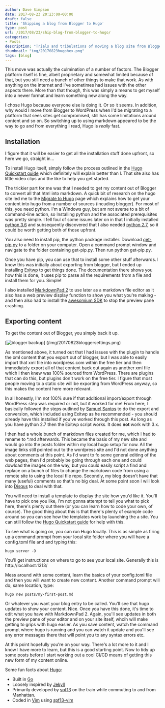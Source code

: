 ```yaml
---
author: Dave Simpson
date: 2017-08-23 20:23:00+00:00
draft: false
title: 'Shipping a blog from Blogger to Hugo'
type: post
url: /2017/08/23/ship-blog-from-blogger-to-hugo/
categories:
- Posts
description: "Trials and tribulations of moving a blog site from Blogger to Hugo (via wordpress!)"
thumbnail: "img/20170823hugohex.png"
tags: [blog]
---
```


This move was actually the culmination of a number of factors. The Blogger platform itself is fine, albeit proprietary and somewhat limited because of that, but you still need a bunch of other things to make that work. As with anything on the internet and I've sometimes had issues with the other aspects there. More than that though, this was simply a means to get myself into a newer format and learn something new along the way.

I chose Hugo because everyone else is doing it. Or so it seems. In addition, why would I move from Blogger to WordPress when I'd be migrating to a platform that sees sites get compromised, still has some limitations around content and so on. So switching up to using markdown appeared to be the way to go and from everything I read, Hugo is *really* fast.

## Installation

I figure that it will be easier to get all the installation stuff done upfront, so here we go, straight in...

To install Hugo itself, simply follow the process outlined in the [Hugo Quickstart guide](https://gohugo.io/getting-started/quick-start/ "Hugo qsg") which definitely will explain better than I. That site also has little video clips and the like to help you get started. 

The trickier part for me was that I needed to get my content out of Blogger to convert all that html into markdown. A quick bit of research on the hugo site led me to the [Migrate to Hugo](https://gohugo.io/tools/migrations/ "how to Migrate content to Hugo") page which explains how to get your content into hugo from a number of sources (incuding blogger). For most of this, you need python. I'm a Windows guy, but am not averse to a bit of command-line action, so Installing python and the associated prerequisites was pretty simple. I fell foul of some issues later on in that I initially installed [python 3.6](https://www.python.org/downloads/release/python-362/ "get python 3.6.2") and subsequently discovered that I also needed [python 2.7](https://www.python.org/downloads/release/python-2713/ "Get python 2.7"), so it could be worth getting both of those upfront.

You also need to install pip, the python package installer. Download [get-pip.py](https://bootstrap.pypa.io/get-pip.py "Download a script and run it - yeah, I know!") to a folder on your computer. Open a command prompt window and navigate to the folder containing get-pip.py. Then run python get-pip.py. 

Once you have pip, you can use that to install some other stuff afterwards. I know this was initially about exporting from blogger, but I ended up installing [Exitwp](https://github.com/thomasf/exitwp "Exitwp on github") to get things done. The documentation there shows you how this is done, it uses pip to parse all the requirements from a file and install them for you. Simple!

I also installed [MarkdownPad 2](http://markdownpad.com/download.html "MarkdownPad 2") to use later as a markdown file editor as it also has a web preview display function to show you what you're making - and then also had to install the [awesomium SDK](http://markdownpad.com/download/awesomium_v1.6.6_sdk_win.exe "Awesomium SDK") to stop the preview pane crashing.

## Exporting content
To get the content out of Blogger, you simply back it up. 

[![blogger backup](/img/20170823bloggersettings.png)] (/img/20170823bloggersettings.png)

As mentioned above, it turned out that I had issues with the plugin to handle the xml content that you export out of blogger, but I was able to easily import that xml file into wordpress.com within the free tier and then immediately export all of that content back out again as another xml file which I then knew was 100% sourced from WordPress. There are plugins that can do this, but plugins don't work on the free tier. I figure that most people moving to a static site will be exporting from WordPress anyway, so this makes the content here more relevant. 

In all honestly, I'm not 100% sure if that additional import/export through WordPress step was required or not, but it worked for me! From here, I basically followed the steps outlined by [Samuel Santos](https://samaxes.com/2016/02/static-site-from-wordpress-to-hugo/ "static site from wordpress to hugo") to do the export and conversion, which included using Exitwp as he recommended - you should already have this installed if you've worked through this post. As long as you have python 2.7 then the Exitwp script works. It does **not** work with 3.x. 

I then had a whole bunch of markdown files created for me, which I had to rename to *.md afterwards. This became the basis of my new site and would go into the posts folder within my local hugo setup for now. All the image links still pointed out to the wordpress site and I'd not done anything about comments at this point. As I'd want to fo some general editing of the web pages, then I'd probably be going through each one and could dowload the images on the way, but you could easily script a find and replace on a bunch of files to change the markdown code from using a remote site to using the local file repo. Secondly, my blog doesn't have that many (useful) comments so that's no big deal. At some point soon I will look into [Disqus](https://disqus.com/features/engage/ "Disqus site") to deal with that.

You will need to install a template to display the site how you'd like it. You'll have to pick one you like, I'm not gonna attempt to tell you what to pick here, there's plenty out there (or you can learn how to code your own, of course). The good thing about this is that there's plenty of example code around so you can see how the templates work by launching the a site. You can still follow the [Hugo Quickstart guide](https://gohugo.io/getting-started/quick-start/ "Hugo qsg") for help with this.

To see what is going on, you can run Hugo locally. This is as simple as firing up a command prompt from your local site folder where you will have a config.toml file and  and typing this:

    hugo server -D

You'll get instructions on where to go to see your local site. Generally this is http://localhost:1313/

Mess around with some content, learn the basics of your config.toml file and then you will want to create new content. Another command prompt will do, same location, type:

    hugo new posts/my-first-post.md

Or whatever you want your blog entry to be called. You'll see that hugo updates to show your content. Nice. Once you have this done, it's time to edit what you have with MarkdownPad 2. Again, you'll see updates in both the preview pane of your editor and on your site itself, whcih will make getting to grips with hugo easier. As you save content, watch the command prompt where hugo is running and you can watch it update and you'll see any error messages there that will point you to any syntax errors etc. 

At this point hopefully you're on your way. There's a lot more to it and I know I have more to learn, but this is a good starting point. Now to tidy up some posts before I start working out a cool CI/CD means of getting this new form of my content online. 



Some fun facts about [Hugo](http://gohugo.io/):

* Built in [Go](http://golang.org/)
* Loosely inspired by [Jekyll](http://jekyllrb.com/)
* Primarily developed by [spf13](http://spf13.com/) on the train while commuting to and from Manhattan.
* Coded in [Vim](http://vim.org) using [spf13-vim](http://vim.spf13.com/)
